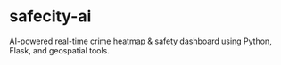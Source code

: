 # safecity-ai
AI-powered real-time crime heatmap &amp; safety dashboard using Python, Flask, and geospatial tools.
